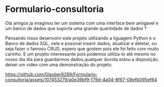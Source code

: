 # Formulario-consultoria

Olá amigos ja imaginou ter um sistema com uma interface bem amigavel e um banco de dados que suporta uma grande quantidade de dados ?

Pensando nisso desenvolvi este projeto utilizando a liguagem Python e o Banco de dados SQL, nele e possivel inserir dados, atualizar e deletar, ou seja fazer o famoso CRUD, espero que gostem pois ele foi feito com muito carinho.
E um projeto interessante pois podemos utiliza-lo até mesmo no nosso dia dia para guardarmos dados,qualquer duvida estou a disposição, deixei um video com uma demonstração do projeto.



https://github.com/Glauber8289/Formulario-consultoria/assets/107453279/a0e39bf9-f79d-4a04-8f67-08efb095ef64

